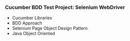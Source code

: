 ### Cucumber BDD Test Project: Selenium WebDriver
- Cucumber Libraries
- BDD Approach
- Selenium Page Object Design Pattern
- Java Object Oriented
